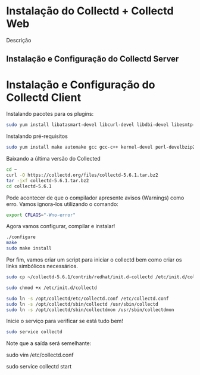 # Instalação do Collectd + Collectd Web

Descrição

## Instalação e Configuração do Collectd Server

# Instalação e Configuração do Collectd Client

Instalando pacotes para os plugins:

```bash
sudo yum install libatasmart-devel libcurl-devel libdbi-devel libesmtp-devel ganglia-devel libgcrypt-devel hal-devel hiredis-devel iptables-devel java-1.8.0-openjdk-devel openldap-devel lvm2-devel libmemcached-devel libmnl-devel libmodbus-devel mysql-devel net-snmp-devel libnotify-devel OpenIPMI-devel liboping-devel libpcap-devel perl-devel perl-ExtUtils-Embed postgresql-devel librabbitmq-devel rrdtool-devel lm_sensors-devel libstatgrab-devel libudev-devel nut-devel varnish-libs-devel libvirt-devel libxml2-devel yajl-devel protobuf-c-devel python-devel librabbitmq-devel libcurl-devel libcurl-devel libxml2-devel yajl-devel libcurl-devel libcurl-devel yajl-devel libcurl-devel libxml2-devel libdbi-devel libpcap-devel ganglia-devel OpenIPMI-devel iptables-devel java-1.8.0-openjdk-devel yajl-devel lvm2-devel libmemcached-devel mysql-devel libmnl-devel libcurl-devel libnotify-devel libesmtp-devel nut-devel openldap-devel perl-devel perl-ExtUtils-Embed liboping-devel postgresql-devel python-devel hiredis-devel rrdtool-devel libatasmart-devel libudev-devel net-snmp-devel varnish-libs-devel libvirt-devel libxml2-devel libcurl-devel hiredis-devel 
```

Instalando pré-requisitos

```bash
sudo yum install make automake gcc gcc-c++ kernel-devel perl-develbzip2
```

Baixando a última versão do Collected

```bash
cd ~
curl -O https://collectd.org/files/collectd-5.6.1.tar.bz2
tar -jxf collectd-5.6.1.tar.bz2 
cd collectd-5.6.1
```

Pode acontecer de que o compilador apresente avisos (Warnings) como erro. Vamos ignora-los utilizando o comando:

```bash
export CFLAGS="-Wno-error"
```

Agora vamos configurar, compilar e instalar!

```bash
./configure
make 
sudo make install
```

Por fim, vamos criar um script para iniciar o collectd bem como criar os links simbólicos necessários.

```bash 
sudo cp ~/collectd-5.6.1/contrib/redhat/init.d-collectd /etc/init.d/collectd

sudo chmod +x /etc/init.d/collectd

sudo ln -s /opt/collectd/etc/collectd.conf /etc/collectd.conf
sudo ln -s /opt/collectd/sbin/collectd /usr/sbin/collectd
sudo ln -s /opt/collectd/sbin/collectdmon /usr/sbin/collectdmon
```

Inicie o serviço para verificar se está tudo bem!

```bash
sudo service collectd
```

Note que a saída será semelhante:




sudo vim /etc/collectd.conf 

sudo service collectd start






